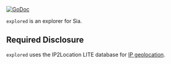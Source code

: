 [![GoDoc](https://godoc.org/go.sia.tech/explored?status.svg)](https://godoc.org/go.sia.tech/explored)

`explored` is an explorer for Sia.

## Required Disclosure

`explored` uses the IP2Location LITE database for <a href="https://lite.ip2location.com">IP geolocation</a>.